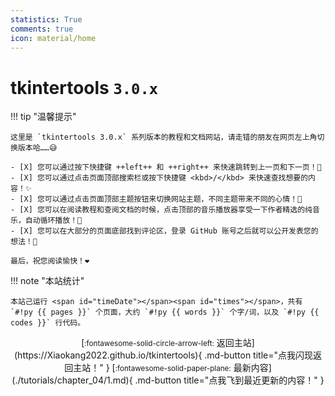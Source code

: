 ```yaml
---
statistics: True
comments: true
icon: material/home
---
```


# tkintertools `3.0.x`

!!! tip "温馨提示"

    这里是 `tkintertools 3.0.x` 系列版本的教程和文档网站，请走错的朋友在网页左上角切换版本哈……😅

    - [X] 您可以通过按下快捷键 ++left++ 和 ++right++ 来快速跳转到上一页和下一页！🎉
    - [X] 您可以通过点击页面顶部搜索栏或按下快捷键 <kbd>/</kbd> 来快速查找想要的内容！✨
    - [X] 您可以通过点击页面顶部主题按钮来切换网站主题，不同主题带来不同的心情！🎨
    - [X] 您可以在阅读教程和查阅文档的时候，点击顶部的音乐播放器享受一下作者精选的纯音乐，自动循环播放！🎈
    - [X] 您可以在大部分的页面底部找到评论区，登录 GitHub 账号之后就可以公开发表您的想法！👀

    最后，祝您阅读愉快！❤️

!!! note "本站统计"

    本站己运行 <span id="timeDate"></span><span id="times"></span>，共有 `#!py {{ pages }}` 个页面，大约 `#!py {{ words }}` 个字/词，以及 `#!py {{ codes }}` 行代码。

<div align="center" markdown>
[<small>:fontawesome-solid-circle-arrow-left:</small> 返回主站](https://Xiaokang2022.github.io/tkintertools){ .md-button title="点我闪现返回主站！" }
[<small>:fontawesome-solid-paper-plane:</small> 最新内容](./tutorials/chapter_04/1.md){ .md-button title="点我飞到最近更新的内容！" }
</div>
